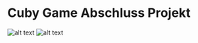 # Cuby Game Abschluss Projekt #
![alt text](https://i.gyazo.com/4fe8705f1c3e9b82fb8e0a3cfb656484.png)
![alt text](https://i.gyazo.com/f83c8e63e8f4783a14427b0c8d3ec43d.png)
